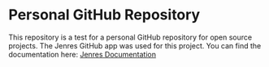 # Personal GitHub Repository

This repository is a test for a personal GitHub repository for open source projects. The Jenres GitHub app was used for this project. You can find the documentation here: [Jenres Documentation](https://github.com/res-it/jenres-docs)